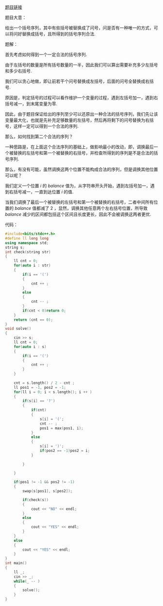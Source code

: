 [题目链接](https://codeforces.com/problemset/problem/1709/C)

题目大意：

给出一个括号序列，其中有些括号被替换成了问号，问是否有一种唯一的方式，可以将问好替换成括号，且所得到的括号序列合法.

题解：

首先考虑如何得到一个一定合法的括号序列.

由于左括号的数量是所有括号数量的一半，因此我们可以算出需要补充多少左括号和多少右括号.

我们可以贪心地做，即让前若干个问号替换成左括号，后面的问号全替换成右括号.

原因是，判定括号的过程可以看作维护一个变量的过程，遇到左括号加一，遇到右括号减一，到末尾变量为零.

因此，由于题目保证给出的序列至少可以还原出一种合法的括号序列，我们先让该变量最大化，也就是先补充足够数量的左括号，然后再将剩下的问号替换为右括号，这样一定可以得到一个合法的序列.

那么，如何找到第二个合法的序列？

一种思路是，在上面这个合法序列的基础上，做影响最小的改动，即，调换最后一个被替换的左括号和第一个被替换的右括号，并检查所得到的序列是不是合法的括号序列.

那么，有没有可能，虽然调换这两个位置不能构成合法的序列，但是调换其他位置可以呢？

我们定义一个位置 $i$ 的 $balance$ 值为，从字符串开头开始，遇到左括号加一，遇到右括号减一，一直到达位置 $i$ 的值.

当我们调换了最后一个被替换的左括号和第一个被替换的右括号，二者中间所有位置的 $balance$ 值都减了 $2$ ，显然，调换其他任意两个左右括号位置，所导致 $balance$ 减少的区间都包括这个区间且长度更长，因此不会被调换这两者更优.

代码：

```cpp
#include<bits/stdc++.h>
#define ll long long
using namespace std;
string s;
int check(string str)
{
	ll cnt = 0;
	for(auto i : str)
	{
		if(i == '(')
		{
			cnt ++ ;
		}
		else
		{
			cnt -- ;
		}
		if(cnt < 0)return 0;
	}
	return (cnt == 0);
}
void solve()
{
	cin >> s;
	ll cnt = 0;
	for(auto i : s)
	{
		if(i == '(')
		{
			cnt ++ ;
		}
	}
	
	cnt = s.length() / 2 - cnt ;
	ll pos1 = -1, pos2 = -1;
	for(ll i = 0; i < s.length(); i ++ )
	{
		if(s[i] == '?')
		{
			if(cnt)
			{
				s[i] = '(';
				cnt -- ;
				pos1 = max(pos1, i);
			}
			else
			{
				s[i] = ')';
				if(pos2 == -1)pos2 = i;
			}
			
		}

	}
	
	if(pos1 != -1 && pos2 != -1)
	{
		swap(s[pos1], s[pos2]);

		if(check(s))
		{
			cout << "NO" << endl;
		}
		else
		{
			cout << "YES" << endl;
		}
	}
	else
	{
		cout << "YES" << endl;
	}
}
int main()
{
	ll _;
	cin >> _;
	while(_ -- )
	{
		solve();
	}
}
```